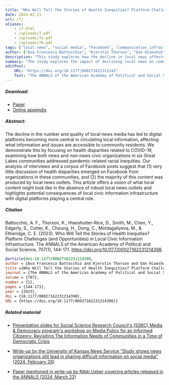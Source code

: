 ```yaml
---
title: "Who Will Tell the Stories of Health Inequities? Platform Challenges (and Opportunities) in Local Civic Information Infrastructure"
date: 2024-02-21
url: /7/
aliases:
    - /7.html
    - /uploads/7.pdf
    - /uploads/7a.pdf
    - /uploads/7b.pdf
tags: ["local news", "social media", "Facebook", "communication infrastructure", "nonprofits", "local communities"]
author: ["Ava Francesca Battocchio", "Kjerstin Thorson", "Dan Hiaeshutter-Rice", "Marisa Smith", "Yingying Chen", "Stephanie Edgerly", "Kelley Cotter", "Hyesun Choung", "Chuqing Dong", "Moldir Moldagaliyeva", "Christopher E. Etheridge"]
description: "This study explores how the decline in local news affects information accessibility about COVID-19 health disparities. Analyzing interviews and Facebook posts from six Great Lakes communities, it finds limited health disparity discussion, mostly generated by local news outlets, highlighting the role of digital platforms in local civic information."
summary: "The study explores the impact of declining local news on community information access, focusing on COVID-19 health disparities. It shows limited discussion on Facebook, mostly from local news outlets."
editPost:
    URL: "https://doi.org/10.1177/000271622312143"
    Text: "The ANNALS of the American Academy of Political and Social Science"
---
```


##### Download:

- [Paper](/7.pdf)
- [Online appendix](/7a.pdf)

<div class="thinline"></div>

##### Abstract:

The decline in the number and quality of local news media has led to digital platforms becoming more central in circulating local information, affecting what information and issues are accessible to community residents. We demonstrate this by focusing on health disparities related to COVID-19, examining how both news and non-news civic organizations in six Great Lakes communities addressed pandemic-related racial inequities. Our analysis of interviews and a corpus of Facebook posts suggest that (1) very little discussion of health disparities emerged on Facebook from organizations in these communities, and (2) the majority of this content was produced by local news outlets. This article offers a vision of what local content might look like in the absence of robust local news outlets and highlights potential consequences of local civic information infrastructure with digital platforms playing a central role.

<div class="thinline"></div>

##### Citation

Battocchio, A. F., Thorson, K., Hiaeshutter-Rice, D., Smith, M., Chen, Y., Edgerly, S., Cotter, K., Choung, H., Dong, C., Moldagaliyeva, M., & Etheridge, C. E. (2023). Who Will Tell the Stories of Health Inequities? Platform Challenges (and Opportunities) in Local Civic Information Infrastructure. The ANNALS of the American Academy of Political and Social Science, 707(1), 144-171. https://doi.org/10.1177/00027162231214398.

```BibTeX
@article{doi:10.1177/00027162231214398,
author = {Ava Francesca Battocchio and Kjerstin Thorson and Dan Hiaeshutter-Rice and Marisa Smith and Yingying Chen and Stephanie Edgerly and Kelley Cotter and Hyesun Choung and Chuqing Dong and Moldir Moldagaliyeva and Christopher E. Etheridge},
title ={Who Will Tell the Stories of Health Inequities? Platform Challenges (and Opportunities) in Local Civic Information Infrastructure},
journal = {The ANNALS of the American Academy of Political and Social Science},
volume = {707},
number = {1},
pages = {144-171},
year = {2023},
doi = {10.1177/00027162231214398},
URL = {https://doi.org/10.1177/00027162231214398}}

```

<div class="thinline"></div>

##### Related material

+ [Presentation slides for Social Science Research Council's (SSRC) Media & Democracy program's workshop on Media Policy for an Informed Citizenry: Revisiting The Information Needs of Communities in a Time of Democratic Crisis](/7b.pdf)

+ [Write-up by the University of Kansas News Service "Study shows news organizations still lead in sharing difficult information on social media" (2024, February 26)](https://news.ku.edu/news/article/study-shows-news-organizations-still-lead-in-sharing-difficult-information-on-social-media)

+ [Paper mentioned in write-up by Nikki Usher covering articles released in the ANNALS (2024, March 22)](https://medium.com/innsights/newly-published-research-highlights-how-typical-discussions-of-news-media-decline-miss-the-mark-fef3c3d81cf0)

